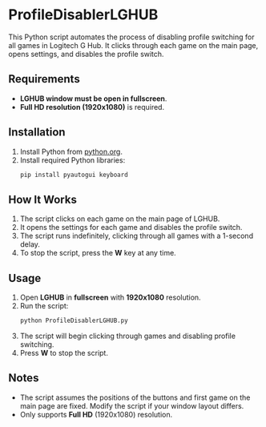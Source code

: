 # ProfileDisablerLGHUB

This Python script automates the process of disabling profile switching for all games in Logitech G Hub. It clicks through each game on the main page, opens settings, and disables the profile switch.

## Requirements

- **LGHUB window must be open in fullscreen**.
- **Full HD resolution (1920x1080)** is required.

## Installation

1. Install Python from [python.org](https://www.python.org/downloads/).
2. Install required Python libraries:
    ```bash
    pip install pyautogui keyboard
    ```

## How It Works

1. The script clicks on each game on the main page of LGHUB.
2. It opens the settings for each game and disables the profile switch.
3. The script runs indefinitely, clicking through all games with a 1-second delay.
4. To stop the script, press the **W** key at any time.

## Usage

1. Open **LGHUB** in **fullscreen** with **1920x1080** resolution.
2. Run the script:
    ```bash
    python ProfileDisablerLGHUB.py
    ```
3. The script will begin clicking through games and disabling profile switching.
4. Press **W** to stop the script.

## Notes

- The script assumes the positions of the buttons and first game on the main page are fixed. Modify the script if your window layout differs.
- Only supports **Full HD** (1920x1080) resolution.

